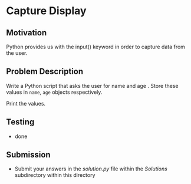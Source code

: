 # Capture Display

## Motivation
Python provides us with the input() keyword in order to capture data from the user.

## Problem Description
Write a Python script that asks the user for name and age . Store these values  in `name`, `age` objects respectively.

Print the values.

## Testing
* done

## Submission
* Submit your answers in the *solution.py* file within the *Solutions* subdirectory within this directory
